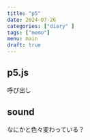 ```yaml
---
title: "p5"
date: 2024-07-26
categories: ["diary" ]
tags: ["memo"]
menu: main
draft: true
---
```


## p5.js

呼び出し

## sound

なにかと色々変わっている？
